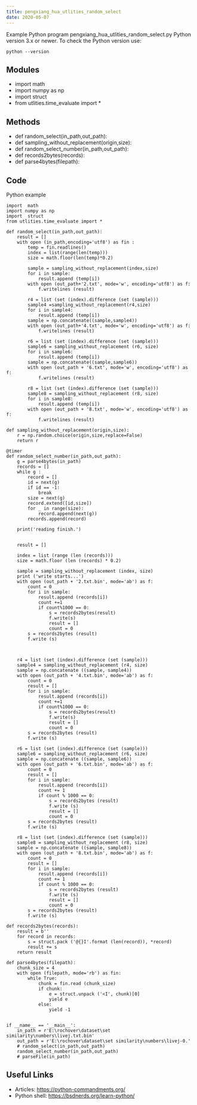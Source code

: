 ```yaml
---
title: pengxiang_hua_utlities_random_select
date: 2020-05-07
---
```

Example Python program pengxiang_hua_utlities_random_select.py
Python version 3.x or newer.
To check the Python version use:

    python --version

## Modules

* import  math
* import numpy as np
* import  struct
* from utlities.time_evaluate import *

## Methods

* def random_select(in_path,out_path):
* def sampling_without_replacement(origin,size):
* def random_select_number(in_path,out_path):
* def records2bytes(records):
* def parse4bytes(filepath):

## Code

Python example

    import  math
    import numpy as np
    import  struct
    from utlities.time_evaluate import *
    
    def random_select(in_path,out_path):
        result = []
        with open (in_path,encoding='utf8') as fin :
            temp = fin.readlines()
            index = list(range(len(temp)))
            size = math.floor(len(temp)*0.2)
    
            sample = sampling_without_replacement(index,size)
            for i in sample:
                result.append (temp[i])
            with open (out_path+'2.txt', mode='w', encoding='utf8') as f:
                f.writelines (result)
    
            r4 = list (set (index).difference (set (sample)))
            sample4 =sampling_without_replacement(r4,size)
            for i in sample4:
                result.append (temp[i])
            sample = np.concatenate((sample,sample4))
            with open (out_path+'4.txt', mode='w', encoding='utf8') as f:
                f.writelines (result)
    
            r6 = list (set (index).difference (set (sample)))
            sample6 = sampling_without_replacement (r6, size)
            for i in sample6:
                result.append (temp[i])
            sample = np.concatenate((sample,sample6))
            with open (out_path + '6.txt', mode='w', encoding='utf8') as f:
                f.writelines (result)
    
            r8 = list (set (index).difference (set (sample)))
            sample8 = sampling_without_replacement (r8, size)
            for i in sample8:
                result.append (temp[i])
            with open (out_path + '8.txt', mode='w', encoding='utf8') as f:
                f.writelines (result)
    
    def sampling_without_replacement(origin,size):
        r = np.random.choice(origin,size,replace=False)
        return r
    
    @timer
    def random_select_number(in_path,out_path):
        g = parse4bytes(in_path)
        records = []
        while g :
            record = []
            id = next(g)
            if id == -1:
                break
            size = next(g)
            record.extend([id,size])
            for _ in range(size):
                record.append(next(g))
            records.append(record)
    
        print('reading finish.')
    
    
        result = []
    
        index = list (range (len (records)))
        size = math.floor (len (records) * 0.2)
    
        sample = sampling_without_replacement (index, size)
        print ('write starts...')
        with open (out_path + '2.txt.bin', mode='ab') as f:
            count = 0
            for i in sample:
                result.append (records[i])
                count +=1
                if count%1000 == 0:
                    s = records2bytes(result)
                    f.write(s)
                    result = []
                    count = 0
            s = records2bytes (result)
            f.write (s)
    
    
    
        r4 = list (set (index).difference (set (sample)))
        sample4 = sampling_without_replacement (r4, size)
        sample = np.concatenate ((sample, sample4))
        with open (out_path + '4.txt.bin', mode='ab') as f:
            count = 0
            result = []
            for i in sample:
                result.append (records[i])
                count +=1
                if count%1000 == 0:
                    s = records2bytes(result)
                    f.write(s)
                    result = []
                    count = 0
            s = records2bytes (result)
            f.write (s)
    
        r6 = list (set (index).difference (set (sample)))
        sample6 = sampling_without_replacement (r6, size)
        sample = np.concatenate ((sample, sample6))
        with open (out_path + '6.txt.bin', mode='ab') as f:
            count = 0
            result = []
            for i in sample:
                result.append (records[i])
                count += 1
                if count % 1000 == 0:
                    s = records2bytes (result)
                    f.write (s)
                    result = []
                    count = 0
            s = records2bytes (result)
            f.write (s)
    
        r8 = list (set (index).difference (set (sample)))
        sample8 = sampling_without_replacement (r8, size)
        sample = np.concatenate ((sample, sample8))
        with open (out_path + '8.txt.bin', mode='ab') as f:
            count = 0
            result = []
            for i in sample:
                result.append (records[i])
                count += 1
                if count % 1000 == 0:
                    s = records2bytes (result)
                    f.write (s)
                    result = []
                    count = 0
            s = records2bytes (result)
            f.write (s)
    
    def records2bytes(records):
        result = b''
        for record in records:
            s = struct.pack ('@{}I'.format (len(record)), *record)
            result += s
        return result
    
    def parse4bytes(filepath):
        chunk_size = 4
        with open (filepath, mode='rb') as fin:
            while True:
                chunk = fin.read (chunk_size)
                if chunk:
                    e = struct.unpack ('<I', chunk)[0]
                    yield e
                else:
                    yield -1
    
    
    if __name__ == '__main__':
        in_path = r'E:\rochover\dataset\set similarity\numbers\livej.txt.bin'
        out_path = r'E:\rochover\dataset\set similarity\numbers\livej-0.'
        # random_select(in_path,out_path)
        random_select_number(in_path,out_path)
        # parseFile(in_path)

## Useful Links

- Articles: https://python-commandments.org/
- Python shell: https://bsdnerds.org/learn-python/
